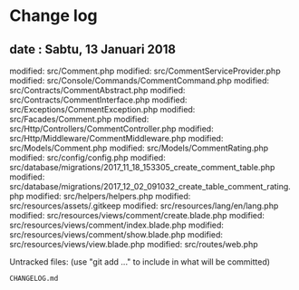 # Change log

## date : Sabtu, 13 Januari 2018

modified:   src/Comment.php
	modified:   src/CommentServiceProvider.php
	modified:   src/Console/Commands/CommentCommand.php
	modified:   src/Contracts/CommentAbstract.php
	modified:   src/Contracts/CommentInterface.php
	modified:   src/Exceptions/CommentException.php
	modified:   src/Facades/Comment.php
	modified:   src/Http/Controllers/CommentController.php
	modified:   src/Http/Middleware/CommentMiddleware.php
	modified:   src/Models/Comment.php
	modified:   src/Models/CommentRating.php
	modified:   src/config/config.php
	modified:   src/database/migrations/2017_11_18_153305_create_comment_table.php
	modified:   src/database/migrations/2017_12_02_091032_create_table_comment_rating.php
	modified:   src/helpers/helpers.php
	modified:   src/resources/assets/.gitkeep
	modified:   src/resources/lang/en/lang.php
	modified:   src/resources/views/comment/create.blade.php
	modified:   src/resources/views/comment/index.blade.php
	modified:   src/resources/views/comment/show.blade.php
	modified:   src/resources/views/view.blade.php
	modified:   src/routes/web.php

Untracked files:
  (use "git add <file>..." to include in what will be committed)

	CHANGELOG.md

